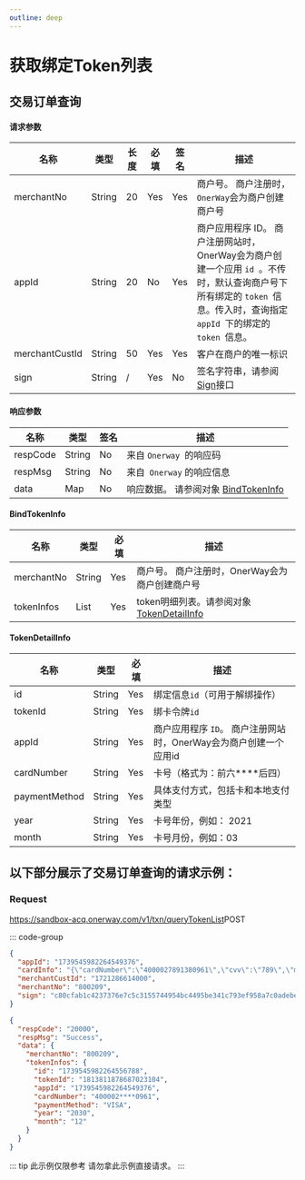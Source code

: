```yaml
---
outline: deep
---
```

<script setup>

import {reactive, ref, watch, onMounted, unref } from 'vue'; 
import {requestGen, secret} from "./util/utils";
import CMExample from './components/CMExample.vue';
import CMNote from './components/CMNote.vue';
import CustomPopover from './components/element-ui/CustomPopover.vue'; 
import CustomTable from "./components/element-ui/CustomTable.vue";
import {TopRight, View} from "@element-plus/icons-vue";
import { ClickOutside as vClickOutside } from 'element-plus';

</script>

# 获取绑定Token列表

## 交易订单查询

#### 请求参数

<div class="custom-table bordered-table">

| 名称             | 类型     | 长度 | 必填  | 签名  | 描述                                                                                                        |
|----------------|--------|----|-----|-----|-----------------------------------------------------------------------------------------------------------|
| merchantNo     | String | 20 | Yes | Yes | 商户号。 商户注册时， `OnerWay`会为商户创建商户号                                                                            |
| appId          | String | 20 | No  | Yes | 商户应用程序 ID。 商户注册网站时，OnerWay会为商户创建一个应用 `id `。不传时，默认查询商户号下所有绑定的 `token `信息。传入时，查询指定 `appId `下的绑定的 `token `信息。 |
| merchantCustId | String | 50 | Yes | Yes | 客户在商户的唯一标识                                                                                                |
| sign           | String | /  | Yes | No  | 签名字符串，请参阅[Sign](./sign)接口                                                                       |                                   |

</div>


#### 响应参数

<div class="custom-table bordered-table">

| 名称       | 类型     | 签名 | 描述                        |
|----------|--------|----|---------------------------|
| respCode | String | No | 来自 `Onerway `的响应码           |
| respMsg  | String | No | 来自` Onerway` 的响应信息          |
| data     | Map    | No | 响应数据。 请参阅对象  [BindTokenInfo](./api-direct-token-list#bindtokeninfo)|

</div>

#### BindTokenInfo

<div class="custom-table bordered-table">

| 名称         | 类型     | 必填  | 描述                              |
|------------|--------|-----|---------------------------------|
| merchantNo | String | Yes | 商户号。 商户注册时，OnerWay会为商户创建商户号     |
| tokenInfos | List   | Yes | token明细列表。请参阅对象[TokenDetailInfo](./api-direct-token-list#tokendetailinfo)|

</div>


#### TokenDetailInfo

<div class="custom-table bordered-table">

| 名称            | 类型     | 必填 | 描述                                     |
|---------------|--------|----|----------------------------------------|
| id            | String | Yes | 绑定信息`id`（可用于解绑操作）                        |
| tokenId       | String | Yes | 绑卡令牌`id `                                |
| appId         | String | Yes | 商户应用程序 `ID`。 商户注册网站时，OnerWay会为商户创建一个应用id |
| cardNumber    | String | Yes | 卡号（格式为：前六****后四）                       |
| paymentMethod | String | Yes | 具体支付方式，包括卡和本地支付类型                      |
| year          | String | Yes | 卡号年份，例如： 2021                          |
| month         | String | Yes | 卡号月份，例如：03                             |
</div>

## 以下部分展示了交易订单查询的请求示例：

### Request

https://sandbox-acq.onerway.com/v1/txn/queryTokenList<Badge type="tip">POST</Badge>



::: code-group

```json [请求参数]
{
  "appId": "1739545982264549376",
  "cardInfo": "{\"cardNumber\":\"4000027891380961\",\"cvv\":\"789\",\"month\":\"12\",\"year\":\"2030\",\"holderName\":\"CL BRW2\"}",
  "merchantCustId": "1721286614000",
  "merchantNo": "800209",
  "sign": "c80cfab1c4237376e7c5c3155744954bc4495be341c793ef958a7c0adebebd4c"
}

```


```json [响应参数]
{
  "respCode": "20000",
  "respMsg": "Success",
  "data": {
    "merchantNo": "800209",
    "tokenInfos": {
      "id": "1739545982264556788",
      "tokenId": "1813811878687023104",
      "appId": "1739545982264549376",
      "cardNumber": "400002****0961",
      "paymentMethod": "VISA",
      "year": "2030",
      "month": "12"
    }
  }
}

```

<div class="alertbox4">

::: tip 此示例仅限参考 请勿拿此示例直接请求。
:::

</div>
